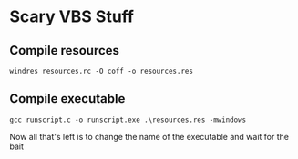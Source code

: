# Scary VBS Stuff

## Compile resources

```
windres resources.rc -O coff -o resources.res
```

## Compile executable

```
gcc runscript.c -o runscript.exe .\resources.res -mwindows
```

Now all that's left is to change the name of the executable and wait for the bait
